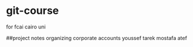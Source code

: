 # git-course
for fcai cairo uni



##project notes
organizing corporate accounts
youssef tarek
mostafa atef
